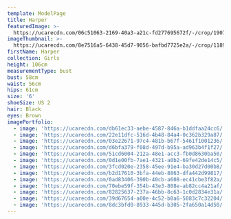 ```yaml
---
template: ModelPage
title: Harper
featuredImage: >-
  https://ucarecdn.com/06c51063-2169-40a3-a21c-fd277695672f/-/crop/1907x982/0,0/-/preview/
imageThumbnail: >-
  https://ucarecdn.com/8e7516a5-6438-45d7-9056-bafbd7725e2a/-/crop/1189x1818/186,62/-/preview/
firstName: Harper
collection: Girls
height: 106cm
measurementType: bust
bust: 58cm
waist: 56cm
hips: 61cm
size: '6'
shoeSize: US 2
hair: Black
eyes: Brown
imagePortfolio:
  - image: 'https://ucarecdn.com/db61ec33-aebe-4587-846a-b1ddfaa24cc6/'
  - image: 'https://ucarecdn.com/22e11dfc-516d-4b48-84a4-0c362b329a87/'
  - image: 'https://ucarecdn.com/03e22671-97c4-481b-b67f-5461f1001236/'
  - image: 'https://ucarecdn.com/d6bfa379-f08d-497d-b95a-ad963b4f1f27/'
  - image: 'https://ucarecdn.com/51cd6004-212a-48e1-acc3-fb0d8630ba50/'
  - image: 'https://ucarecdn.com/0d1e00fb-7ae1-4321-a0b2-69fe42de14c5/'
  - image: 'https://ucarecdn.com/3fcd020e-2358-45ee-91e4-ba30d27d00b8/'
  - image: 'https://ucarecdn.com/b2d17610-3bfa-44eb-8863-dfa442d99817/'
  - image: 'https://ucarecdn.com/0ad83406-390b-40cb-a608-ec41cbe3f82a/'
  - image: 'https://ucarecdn.com/70ebe59f-354b-43e3-808e-ab82cc4a21af/'
  - image: 'https://ucarecdn.com/82825637-237a-46bb-8c63-1c0d2834e31a/'
  - image: 'https://ucarecdn.com/39d67654-a00e-4c52-b0a6-5083c7c32204/'
  - image: 'https://ucarecdn.com/8dc3bfd0-8933-445d-b305-2fa650a14d50/'
---
```


